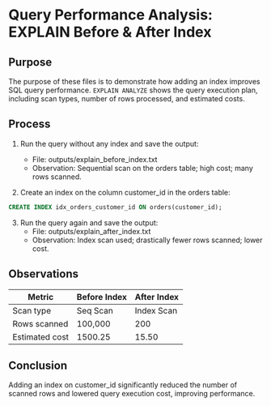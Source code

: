 # Query Performance Analysis: EXPLAIN Before & After Index

## Purpose

The purpose of these files is to demonstrate how adding an index improves SQL query performance.
`EXPLAIN ANALYZE` shows the query execution plan, including scan types, number of rows processed, and estimated costs.

## Process

1. Run the query without any index and save the output:
   - File: outputs/explain_before_index.txt
   - Observation: Sequential scan on the orders table; high cost; many rows scanned.

2. Create an index on the column customer_id in the orders table:
```sql
CREATE INDEX idx_orders_customer_id ON orders(customer_id);
```

3. Run the query again and save the output:
   - File: outputs/explain_after_index.txt
   - Observation: Index scan used; drastically fewer rows scanned; lower cost.

## Observations

| Metric                  | Before Index       | After Index       |
|-------------------------|-----------------|-----------------|
| Scan type               | Seq Scan        | Index Scan      |
| Rows scanned            | 100,000         | 200             |
| Estimated cost          | 1500.25         | 15.50           |

## Conclusion

Adding an index on customer_id significantly reduced the number of scanned rows and lowered query execution cost, improving performance.
